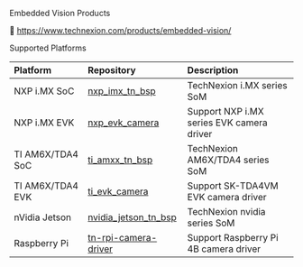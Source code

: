 
Embedded Vision Products

:rocket: https://www.technexion.com/products/embedded-vision/

Supported Platforms

| Platform | Repository | Description |
|:---------|:-----------|:------------|
| NXP i.MX SoC | [nxp_imx_tn_bsp](https://github.com/TechNexion-Vision/nxp_imx_tn_bsp) | TechNexion i.MX series SoM |
| NXP i.MX EVK | [nxp_evk_camera](https://github.com/TechNexion-Vision/nxp_evk_camera) | Support NXP i.MX series EVK camera driver |
| TI AM6X/TDA4 SoC    | [ti_amxx_tn_bsp](https://github.com/TechNexion-Vision/ti_amxx_tn_bsp) | TechNexion AM6X/TDA4 series SoM |
| TI AM6X/TDA4 EVK    | [ti_evk_camera](https://github.com/TechNexion-Vision/ti_evk_camera) | Support SK-TDA4VM EVK camera driver |
| nVidia Jetson | [nvidia_jetson_tn_bsp](https://github.com/TechNexion-Vision/nvidia_jetson_tn_bsp) | TechNexion nvidia series SoM |
| Raspberry Pi | [tn-rpi-camera-driver](https://github.com/TechNexion-Vision/tn-rpi-camera-driver) | Support Raspberry Pi 4B camera driver |
